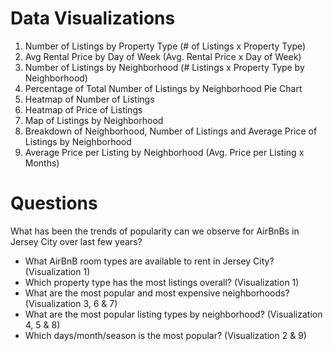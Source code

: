 # Data Visualizations
1. Number of Listings by Property Type (# of Listings x Property Type)
2. Avg Rental Price by Day of Week (Avg. Rental Price x  Day of Week)
3. Number of Listings by Neighborhood (# Listings x Property Type by Neighborhood)
4. Percentage of Total Number of Listings by Neighborhood Pie Chart
5. Heatmap of Number of Listings
6. Heatmap of Price of Listings
7. Map of Listings by Neighborhood
8. Breakdown of Neighborhood, Number of Listings and Average Price of Listings by Neighborhood
9. Average Price per Listing by Neighborhood (Avg. Price per Listing x Months)

# Questions
What has been the trends of popularity can we observe for AirBnBs in Jersey City over last few years?
- What AirBnB room types are available to rent in Jersey City? (Visualization 1)
- Which property type has the most listings overall? (Visualization 1)
- What are the most popular and most expensive neighborhoods? (Visualization 3, 6 & 7)
- What are the most popular listing types by neighborhood? (Visualization 4, 5 & 8)
- Which days/month/season is the most popular? (Visualization 2 & 9)
